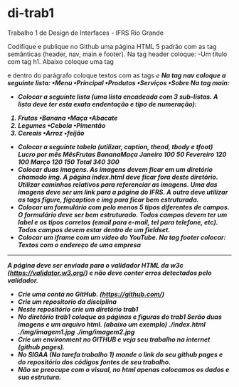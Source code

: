 # di-trab1
Trabalho 1 de Design de Interfaces - IFRS Rio Grande

Codifique e publique no Github uma página HTML 5 padrão com as tag semânticas (header, nav, 
main e footer). 
Na tag header coloque:
-Um título com tag h1. Abaixo coloque uma tag <p></p> e dentro do parágrafo coloque textos com 
as tags <i> e <b>
Na tag nav coloque a seguinte lista:
•Menu
•Principal
•Produtos
•Serviços
•Sobre
Na tag main:
- Colocar a seguinte lista (uma lista encadeada com 3 sub-listas. A lista deve ter esta exata 
endentação e tipo de numeração):
1. Frutas
•Banana
•Maça
•Abacate
2. Legumes
•Cebola
•Pimentão
3. Cereais
•Arroz
•feijão
- Colocar a seguinte tabela (utilizar, caption, thead, tbody e tfoot)
                             Lucro por mês
MêsFrutas
BananaMaça
Janeiro 100 50
Fevereiro 120 100
Março 120 150
Total 340 300
- Colocar duas imagens. As imagens devem ficar em um diretório chamado img. A página 
index.html deve ficar fora deste diretório. Utilizar caminhos relativos para referenciar as imagens. 
Uma das imagens deve ser um link para a página do IFRS. A outra deve utilizar as tags figure, 
figcaption e img para ficar bem estruturada.
- Colocar um formulário com pelo menos 5 tipos diferentes de campos. O formulário deve ser bem 
estruturado. Todos campos devem ter um label e os tipos corretos (email para e-mail, tel para 
telefone, etc). Todos campos devem estar dentro de um fieldset. 
- Colocar um iframe com um vídeo do YouTube.
Na tag footer colocar:
Textos com o endereço de uma empresa
----------
A página deve ser enviada para o validador HTML da w3c (https://validator.w3.org/) e não deve 
conter erros detectados pelo validador.
- Crie uma conta no GitHub.  (https://github.com/)
- Crie um repositorio da disciplina
- Neste repositório crie um diretório trab1
- No diretório trab1 coloque as páginas e figuras do trab1
Serão duas imagens e um arquivo html. (abaixo um exemplo)
./index.html
./img/imagem1.jpg
./img/imagem2.jpg
- Crie um environment no GITHUB e veja seu trabalho na internet (github pages).
- No SIGAA (Na tarefa trabalho 1) mande o link do seu github pages e do repositório dos códigos 
fontes de seu trabalho.
- Não se preocupe com o visual, no html apenas colocamos os dados e sua estrutura.

